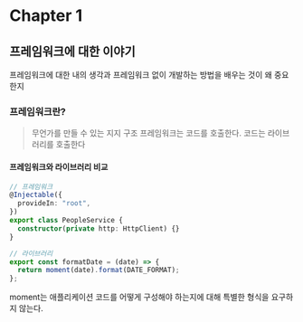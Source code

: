 # Chapter 1

## 프레임워크에 대한 이야기

프레임워크에 대한 내의 생각과 프레임워크 없이 개발하는 방법을 배우는 것이 왜 중요한지

### 프레임워크란?

> 무언가를 만들 수 있는 지지 구조
> 프레임워크는 코드를 호출한다. 코드는 라이브러리를 호출한다

#### 프레임워크와 라이브러리 비교

```ts
// 프레임워크
@Injectable({
  provideIn: "root",
})
export class PeopleService {
  constructor(private http: HttpClient) {}
}

// 라이브러리
export const formatDate = (date) => {
  return moment(date).format(DATE_FORMAT);
};
```

moment는 애플리케이션 코드를 어떻게 구성해야 하는지에 대해 특별한 형식을 요구하지 않는다.
